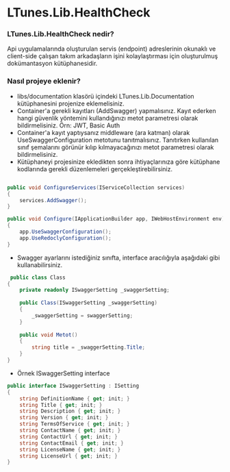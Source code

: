 LTunes.Lib.HealthCheck
============


### LTunes.Lib.HealthCheck nedir?

Api uygulamalarında oluşturulan servis (endpoint) adreslerinin okunaklı ve client-side çalışan takım arkadaşların işini kolaylaştırması için oluşturulmuş dokümantasyon kütüphanesidir. 

### Nasıl  projeye eklenir?

- libs/documentation klasörü içindeki LTunes.Lib.Documentation kütüphanesini projenize eklemelisiniz.
- Container'a gerekli kayıtları (AddSwagger) yapmalısınız. Kayıt ederken hangi güvenlik yöntemini kullandığınızı metot parametresi olarak bildirmelisiniz. Örn: JWT, Basic Auth
- Container'a kayıt yaptıysanız middleware (ara katman) olarak UseSwaggerConfiguration metotunu tanıtmalısınız. Tanıtırken kullanılan sınıf şemalarını görünür kılıp kılmayacağınızı metot parametresi olarak bildirmelisiniz.
- Kütüphaneyi projesinize ekledikten sonra ihtiyaçlarınıza göre kütüphane kodlarında gerekli düzenlemeleri gerçekleştirebilirsiniz.

```csharp

public void ConfigureServices(IServiceCollection services)
{
	services.AddSwagger();
}

public void Configure(IApplicationBuilder app, IWebHostEnvironment env)
{
	app.UseSwaggerConfiguration();
	app.UseRedoclyConfiguration();
}
```
- Swagger ayarlarını istediğiniz sınıfta, interface aracılığıyla aşağıdaki gibi kullanabilirsiniz.

```csharp
 public class Class
{
	private readonly ISwaggerSetting _swaggerSetting;
	
	public Class(ISwaggerSetting _swaggerSetting)
	{
		_swaggerSetting = swaggerSetting;
	}
	
	public void Metot()
	{
		string title = _swaggerSetting.Title;
	}
}
```
- Örnek ISwaggerSetting interface

```csharp
public interface ISwaggerSetting : ISetting
{
    string DefinitionName { get; init; }
    string Title { get; init; }
    string Description { get; init; }
    string Version { get; init; }
    string TermsOfService { get; init; }
    string ContactName { get; init; }
    string ContactUrl { get; init; }
    string ContactEmail { get; init; }
    string LicenseName { get; init; }
    string LicenseUrl { get; init; }
}
```
